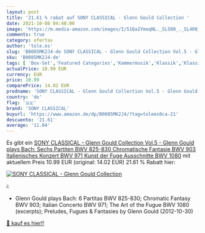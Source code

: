 ```yaml
---
layout: post
title: '21.61 % rabat auf SONY CLASSICAL - Glenn Gould Collection '
date: 2021-10-08 04:48:00
image: 'https://m.media-amazon.com/images/I/51Qa2YmeqNL._SL500_._SL400_.jpg'
comments: true
category: ofertas
author: 'tole.es'
slug: 'B0085MK2J4-de SONY CLASSICAL - Glenn Gould Collection Vol.5 - Glenn...'
sku: 'B0085MK2J4-de'
tags: [ 'Box-Set','Featured Categories','Kammermusik','Klassik','Klassische Konzerte','Klassische Musik für Soloinstrumente','Konzerte, Symphonien & Orchestermusik','Musik Kategorien','Musik-CDs & Vinyl','sony classical', ]
actualPrice: 10.99 EUR
currency: EUR
price: 10.99
comparePrice: 14.02 EUR
prodname: 'SONY CLASSICAL - Glenn Gould Collection Vol.5 - Glenn Gould plays Bach: Sechs Partiten BWV 825-830  Chromatische Fantasie BWV 903  Italienisches Konzert BWV 971  Kunst der Fuge  Ausschnitte  BWV 1080'
country: 'de'
flag: '🇩🇪'
brand: 'SONY CLASSICAL'
buyurl: 'https://www.amazon.de/dp/B0085MK2J4/?tag=tolees0ca-21'
descuento: '21.61'
average: '11.04'
---
```


Es gibt ein [SONY CLASSICAL - Glenn Gould Collection Vol.5 - Glenn Gould plays Bach: Sechs Partiten BWV 825-830  Chromatische Fantasie BWV 903  Italienisches Konzert BWV 971  Kunst der Fuge  Ausschnitte  BWV 1080](https://www.amazon.de/dp/B0085MK2J4/?tag=tolees0ca-21) mit aktuellem Preis 10.99 EUR (original: 14.02 EUR) 21.61 % Rabatt hier:

[![SONY CLASSICAL - Glenn Gould Collection ](https://m.media-amazon.com/images/I/51Qa2YmeqNL._SL500_._SL400_.jpg)](https://www.amazon.de/dp/B0085MK2J4/?tag=tolees0ca-21)

ℹ️:

- Glenn Gould plays Bach: 6 Partitas BWV 825-830; Chromatic Fantasy BWV 903; Italian Concerto BWV 971; The Art of the Fugue BWV 1080 (excerpts); Preludes, Fugues & Fantasies by Glenn Gould (2012-10-30)

[🛒 kauf es hier!!](https://www.amazon.de/dp/B0085MK2J4/?tag=tolees0ca-21)
